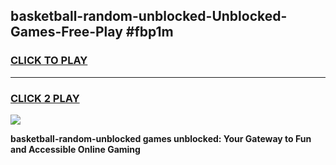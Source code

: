 
## basketball-random-unblocked-Unblocked-Games-Free-Play #fbp1m
<h3>
<a href="https://us.freeplayer.one?title=basketball-random-unblocked&ref=9M">CLICK TO PLAY</a></h3>
<hr>

<h3>
<a href="https://us.freeplayer.one?title=basketball-random-unblocked&ref=9M">CLICK 2 PLAY</a>
  
</h3>

<a href="https://us.freeplayer.one?title=basketball-random-unblocked&ref=9M"><img src="https://clearcache.store/games.png"></a>


**basketball-random-unblocked games unblocked: Your Gateway to Fun and Accessible Online Gaming**
